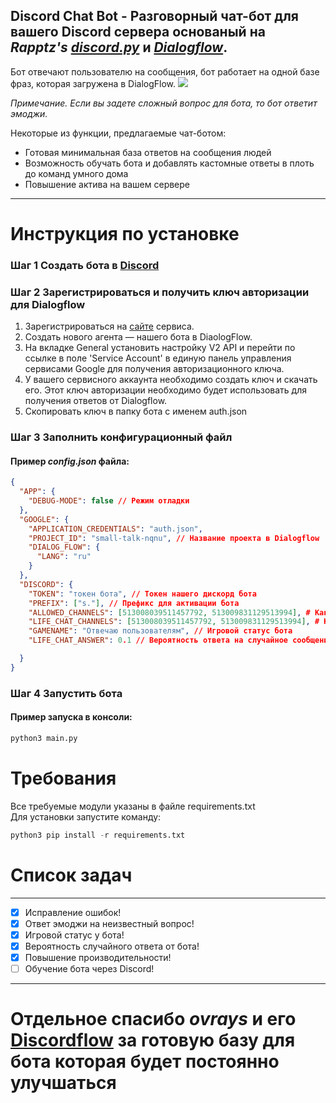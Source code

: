__Discord Chat Bot - Разговорный чат-бот для вашего Discord сервера основаный на *Rapptz's [discord.py](https://github.com/Rapptz/discord.py)* и *[Dialogflow](https://dialogflow.com/)*.__ 
-------------
Бот отвечают пользователю на сообщения, бот работает на одной базе фраз, которая загружена в DialogFlow.
![](https://i.imgur.com/j8XtuOh.png)

*Примечание. Если вы задете сложный вопрос для бота, то бот ответит эмоджи.*

Некоторые из функции, предлагаемые чат-ботом:
* Готовая минимальная база ответов на сообщения людей
* Возможность обучать бота и добавлять кастомные ответы в плоть до команд умного дома
* Повышение актива на вашем сервере
----------
# Инструкция по установке
### Шаг 1 Создать бота в [Discord](https://discord.com/developers)
### Шаг 2 Зарегистрироваться и получить ключ авторизации для Dialogflow
1) Зарегистрироваться на [сайте](https://dialogflow.com/) сервиса.
2) Создать нового агента — нашего бота в DiaologFlow.
3) На вкладке General установить настройку V2 API и перейти по ссылке в поле 'Service Account' в единую панель управления сервисами Google для получения авторизационного ключа.
4) У вашего сервисного аккаунта необходимо создать ключ и скачать его. Этот ключ авторизации необходимо будет использовать для получения ответов от Dialogflow. 
5) Скопировать ключ в папку бота с именем auth.json
### Шаг 3 Заполнить конфигурационный файл
#### Пример *config.json* файла:
```json
{
  "APP": {
    "DEBUG-MODE": false // Режим отладки
  },
  "GOOGLE": {
    "APPLICATION_CREDENTIALS": "auth.json",
    "PROJECT_ID": "small-talk-nqnu", // Название проекта в Dialogflow
    "DIALOG_FLOW": {
      "LANG": "ru"
    }
  },
  "DISCORD": {
    "TOKEN": "токен бота", // Токен нашего дискорд бота
    "PREFIX": ["s."], // Префикс для активации бота
    "ALLOWED_CHANNELS": [513008039511457792, 513009831129513994], # Каналы в которых разрешено работать боту
    "LIFE_CHAT_CHANNELS": [513008039511457792, 513009831129513994], # Каналы которые бот мониторит
    "GAMENAME": "Отвечаю пользователям", // Игровой статус бота
    "LIFE_CHAT_ANSWER": 0.1 // Вероятность ответа на случайное сообщение в чате. 0.1 - 10%, 0.5 - 50% и т.д.

  }
}

```
### Шаг 4 Запустить бота
#### Пример запуска в консоли:
```python
python3 main.py
```
# Требования
Все требуемые модули указаны в файле requirements.txt  
Для установки запустите команду:
```python
python3 pip install -r requirements.txt
```
# Список задач
-------------

- [x] Исправление ошибок!
- [x] Ответ эмоджи на неизвестный вопрос!
- [x] Игровой статус у бота!
- [x] Вероятность случайного ответа от бота!
- [x] Повышение производительности!
- [ ] Обучение бота через Discord!
-------------
# Отдельное спасибо *ovrays* и его [Discordflow](https://github.com/ovrays/Discordflow) за готовую базу для бота которая будет постоянно улучшаться
